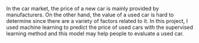 In the car market, the price of a new car is mainly provided by manufacturers. On the other hand, the value of a used car is hard to determine since there are a variety of factors related to it. In this project, I used machine learning to predict the price of used cars with the supervised learning method and this model may help people to evaluate a used car.
